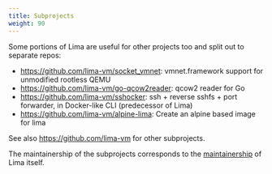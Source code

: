 ```yaml
---
title: Subprojects
weight: 90
---
```


Some portions of Lima are useful for other projects too and split out to separate repos:

- <https://github.com/lima-vm/socket_vmnet>: vmnet.framework support for unmodified rootless QEMU
- <https://github.com/lima-vm/go-qcow2reader>: qcow2 reader for Go
- <https://github.com/lima-vm/sshocker>: ssh + reverse sshfs + port forwarder, in Docker-like CLI (predecessor of Lima)
- <https://github.com/lima-vm/alpine-lima>: Create an alpine based image for lima

See also <https://github.com/lima-vm> for other subprojects.

The maintainership of the subprojects corresponds to the [maintainership](../governance) of Lima itself.
